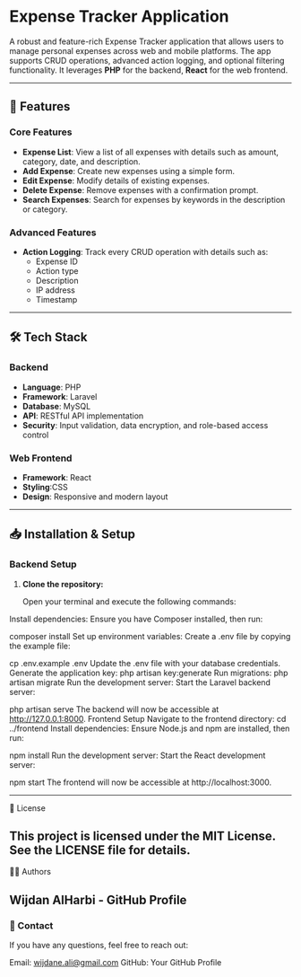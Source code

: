 # Expense Tracker Application

A robust and feature-rich Expense Tracker application that allows users to manage personal expenses across web and mobile platforms. The app supports CRUD operations, advanced action logging, and optional filtering functionality. It leverages **PHP** for the backend, **React** for the web frontend.

---

## 🌟 Features

### Core Features
- **Expense List**: View a list of all expenses with details such as amount, category, date, and description. 
- **Add Expense**: Create new expenses using a simple form.
- **Edit Expense**: Modify details of existing expenses.
- **Delete Expense**: Remove expenses with a confirmation prompt.
- **Search Expenses**: Search for expenses by keywords in the description or category.

### Advanced Features
- **Action Logging**: Track every CRUD operation with details such as:
  - Expense ID
  - Action type
  - Description
  - IP address
  - Timestamp

---

## 🛠️ Tech Stack

### Backend
- **Language**: PHP
- **Framework**: Laravel
- **Database**: MySQL
- **API**: RESTful API implementation
- **Security**: Input validation, data encryption, and role-based access control

### Web Frontend
- **Framework**: React
- **Styling**:CSS
- **Design**: Responsive and modern layout

---

## 📥 Installation & Setup

### Backend Setup

1. **Clone the repository:**

   Open your terminal and execute the following commands:
   
Install dependencies:
Ensure you have Composer installed, then run:

composer install
Set up environment variables:
Create a .env file by copying the example file:

cp .env.example .env
Update the .env file with your database credentials.
Generate the application key:
php artisan key:generate
Run migrations:
php artisan migrate
Run the development server:
Start the Laravel backend server:

php artisan serve
The backend will now be accessible at http://127.0.0.1:8000.
Frontend Setup
Navigate to the frontend directory:
cd ../frontend
Install dependencies:
Ensure Node.js and npm are installed, then run:

npm install
Run the development server:
Start the React development server:

npm start
The frontend will now be accessible at http://localhost:3000.

---
📜 License

This project is licensed under the MIT License. See the LICENSE file for details.
---
🧑‍💻 Authors

Wijdan AlHarbi - GitHub Profile
---
### 📧 Contact

If you have any questions, feel free to reach out:

Email: wijdane.ali@gmail.com
GitHub: Your GitHub Profile
